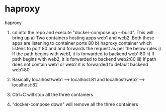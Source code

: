 # haproxy
haproxy

1) cd into the repo and execute "docker-compose up --build". This will bring up 
  a) Two containers hosting apps web1 and web2. Both these apps are listening to container ports 80
  b) haproxy container which listens to port 80 and and forwards the request as per the below rules
    i) If the path begins with web1, it is forwarded to backend web1:80
    ii) If path begins with web2, it is forwarded to backend web2:80
    iii) If path does not contain web1 or web2 it is forwarded to default backend web1:80


2) Basically localhost/web1 --> localhost:81 and localhost/web2 --> localhost:82

3) Ctrl+C will stop all the three containers

4) "docker-compose down" will remove all the three containers

